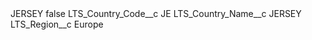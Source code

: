 <?xml version="1.0" encoding="UTF-8"?>
<CustomMetadata xmlns="http://soap.sforce.com/2006/04/metadata" xmlns:xsi="http://www.w3.org/2001/XMLSchema-instance" xmlns:xsd="http://www.w3.org/2001/XMLSchema">
    <label>JERSEY</label>
    <protected>false</protected>
    <values>
        <field>LTS_Country_Code__c</field>
        <value xsi:type="xsd:string">JE</value>
    </values>
    <values>
        <field>LTS_Country_Name__c</field>
        <value xsi:type="xsd:string">JERSEY</value>
    </values>
    <values>
        <field>LTS_Region__c</field>
        <value xsi:type="xsd:string">Europe</value>
    </values>
</CustomMetadata>
